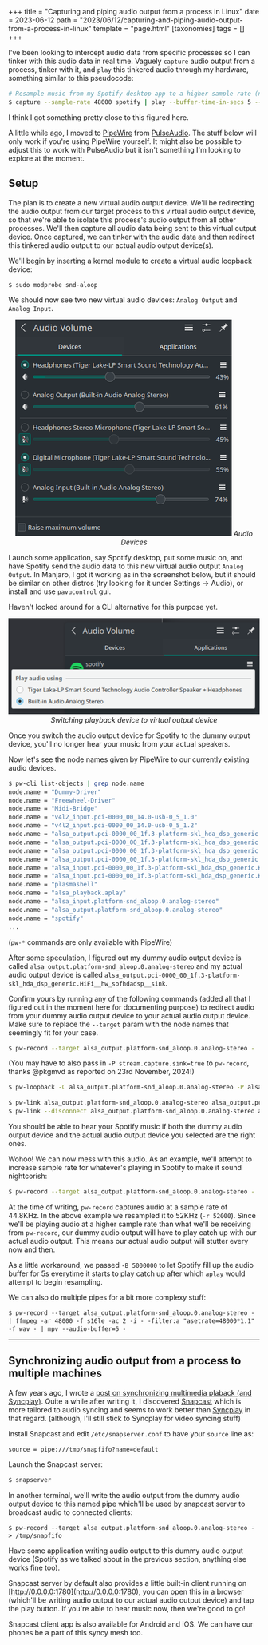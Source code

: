 +++
title = "Capturing and piping audio output from a process in Linux"
date = 2023-06-12
path = "2023/06/12/capturing-and-piping-audio-output-from-a-process-in-linux"
template = "page.html"
[taxonomies]
tags = []
+++

I've been looking to intercept audio data from specific processes so I can tinker with this audio
data in real time. Vaguely `capture` audio output from a process, tinker with it, and `play`
this tinkered audio through my hardware, something similar to this pseudocode:
```bash
# Resample music from my Spotify desktop app to a higher sample rate (nightcore) in near real-time.
$ capture --sample-rate 48000 spotify | play --buffer-time-in-secs 5 --sample-rate 52000 -
```
I think I got something pretty close to this figured here.

A little while ago, I moved to [PipeWire](https://pipewire.org/) from [PulseAudio](https://www.freedesktop.org/wiki/Software/PulseAudio/).
The stuff below will only work if you're using PipeWire yourself. It might also be possible to
adjust this to work with PulseAudio but it isn't something I'm looking to explore at the moment.


## Setup

The plan is to create a new virtual audio output device. We'll be redirecting the audio
output from our target process to this virtual audio output device, so that we're able to isolate
this process's audio output from all other processes. We'll then capture all audio data being
sent to this virtual output device. Once captured, we can tinker with the audio data and then
redirect this tinkered audio output to our actual audio output device(s).

We'll begin by inserting a kernel module to create a virtual audio loopback device:
```bash
$ sudo modprobe snd-aloop
```

We should now see two new virtual audio devices: `Analog Output` and `Analog Input`.
<p align="center">
  <img src="/assets/ByNqPIR.png">
  <i>Audio Devices</i>
</p>


Launch some application, say Spotify desktop, put some music on, and have Spotify send the audio data
to this new virtual audio output `Analog Output`.
In Manjaro, I got it working as in the screenshot below, but it should be similar
on other distros (try looking for it under Settings -> Audio), or install and use `pavucontrol` gui.

Haven't looked around for a CLI alternative for this purpose yet.
<p align="center">
  <img src="/assets/jbgu6C2.png">
  <i>Switching playback device to virtual output device</i>
</p>

Once you switch the audio output device for Spotify to the dummy output device, you'll no longer
hear your music from your actual speakers.

Now let's see the node names given by PipeWire to our currently existing audio devices.
```bash
$ pw-cli list-objects | grep node.name
node.name = "Dummy-Driver"
node.name = "Freewheel-Driver"
node.name = "Midi-Bridge"
node.name = "v4l2_input.pci-0000_00_14.0-usb-0_5_1.0"
node.name = "v4l2_input.pci-0000_00_14.0-usb-0_5_1.2"
node.name = "alsa_output.pci-0000_00_1f.3-platform-skl_hda_dsp_generic.HiFi__hw_sofhdadsp_5__sink"
node.name = "alsa_output.pci-0000_00_1f.3-platform-skl_hda_dsp_generic.HiFi__hw_sofhdadsp_4__sink"
node.name = "alsa_output.pci-0000_00_1f.3-platform-skl_hda_dsp_generic.HiFi__hw_sofhdadsp_3__sink"
node.name = "alsa_output.pci-0000_00_1f.3-platform-skl_hda_dsp_generic.HiFi__hw_sofhdadsp__sink"
node.name = "alsa_input.pci-0000_00_1f.3-platform-skl_hda_dsp_generic.HiFi__hw_sofhdadsp__source"
node.name = "alsa_input.pci-0000_00_1f.3-platform-skl_hda_dsp_generic.HiFi__hw_sofhdadsp_6__source"
node.name = "plasmashell"
node.name = "alsa_playback.aplay"
node.name = "alsa_input.platform-snd_aloop.0.analog-stereo"
node.name = "alsa_output.platform-snd_aloop.0.analog-stereo"
node.name = "spotify"
...
```
(`pw-*` commands are only available with PipeWire)

After some speculation, I figured out my dummy audio output device is called `alsa_output.platform-snd_aloop.0.analog-stereo`
and my actual audio output device is called `alsa_output.pci-0000_00_1f.3-platform-skl_hda_dsp_generic.HiFi__hw_sofhdadsp__sink`.

Confirm yours by running any of the following commands (added all that I figured out in the moment
here for documenting purpose) to redirect audio from your dummy audio output device to your actual
audio output device. Make sure to replace the `--target` param with the node names that seemingly
fit for your case.

```bash
$ pw-record --target alsa_output.platform-snd_aloop.0.analog-stereo - | pw-play --target alsa_output.pci-0000_00_1f.3-platform-skl_hda_dsp_generic.HiFi__hw_sofhdadsp__sink -
```
(You may have to also pass in `-P stream.capture.sink=true` to `pw-record`, thanks @pkgmvd as reported on 23rd November, 2024!)
```bash
$ pw-loopback -C alsa_output.platform-snd_aloop.0.analog-stereo -P alsa_output.pci-0000_00_1f.3-platform-skl_hda_dsp_generic.HiFi__hw_sofhdadsp__sink
```
```bash
$ pw-link alsa_output.platform-snd_aloop.0.analog-stereo alsa_output.pci-0000_00_1f.3-platform-skl_hda_dsp_generic.HiFi__hw_sofhdadsp__sink
$ pw-link --disconnect alsa_output.platform-snd_aloop.0.analog-stereo alsa_output.pci-0000_00_1f.3-platform-skl_hda_dsp_generic.HiFi__hw_sofhdadsp__sink
```

You should be able to hear your Spotify music if both the dummy audio output device and the
actual audio output device you selected are the right ones.

Wohoo! We can now mess with this audio. As an example, we'll attempt to increase sample rate for
whatever's playing in Spotify to make it sound nightcorish:

```bash
$ pw-record --target alsa_output.platform-snd_aloop.0.analog-stereo - | aplay -B 5000000 -r 52000 -f S16_LE -c 2 -
```

At the time of writing, `pw-record` captures audio at a sample rate of 44.8KHz. In the above example
we resampled it to 52KHz (`-r 52000`). Since we'll be playing audio at a higher sample rate than what we'll be
receiving from `pw-record`, our dummy audio output will have to play catch up with our actual audio
output. This means our actual audio output will stutter every now and then.

As a little workaround, we passed `-B 5000000` to let Spotify fill up the audio buffer for 5s everytime
it starts to play catch up after which `aplay` would attempt to begin resampling.

We can also do multiple pipes for a bit more complexy stuff:
```
$ pw-record --target alsa_output.platform-snd_aloop.0.analog-stereo - | ffmpeg -ar 48000 -f s16le -ac 2 -i - -filter:a "asetrate=48000*1.1" -f wav - | mpv --audio-buffer=5 -
```

----------------------------------------

## Synchronizing audio output from a process to multiple machines

A few years ago, I wrote a [post on synchronizing multimedia plaback (and Syncplay)](/2019/04/01/synchronizing-multimedia-playback-on-different-machines/).
Quite a while after writing it, I discovered [Snapcast](https://github.com/badaix/snapcast) which is
more tailored to audio syncing and seems to work better than [Syncplay](https://github.com/Syncplay/syncplay) in that regard.
(although, I'll still stick to Syncplay for video syncing stuff)

Install Snapcast and edit `/etc/snapserver.conf` to have your `source` line as:
```
source = pipe:///tmp/snapfifo?name=default
```

Launch the Snapcast server:
```bash
$ snapserver
```

In another terminal, we'll write the audio output from the dummy audio output device to this named pipe
which'll be used by snapcast server to broadcast audio to connected clients:
```
$ pw-record --target alsa_output.platform-snd_aloop.0.analog-stereo - > /tmp/snapfifo
```
Have some application writing audio output to this dummy audio output device (Spotify as we talked about
in the previous section, anything else works fine too).

Snapcast server by default also provides a little built-in client running on [http://0.0.0.0:1780](http://0.0.0.0:1780), you
can open this in a browser (which'll be writing audio output to our actual audio output device) and tap
the play button. If you're able to hear music now, then we're good to go!

Snapcast client app is also available for Android and iOS. We can have our phones be a part of this syncy
mesh too.
